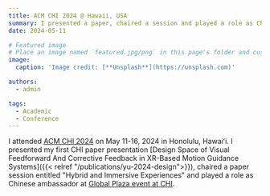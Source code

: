 ```yaml
---
title: ACM CHI 2024 @ Hawaii, USA
summary: I presented a paper, chaired a session and played a role as Chinese ambassador on ACM CHI 2024
date: 2024-05-11

# Featured image
# Place an image named `featured.jpg/png` in this page's folder and customize its options here.
image:
  caption: 'Image credit: [**Unsplash**](https://unsplash.com)'

authors:
  - admin

tags:
  - Academic
  - Conference
---
```

I attended [ACM CHI 2024](https://chi2024.acm.org/) on May 11-16, 2024 in Honolulu, Hawaiʻi. I presented my first CHI paper presentation [Design Space of Visual Feedforward And Corrective Feedback in XR-Based Motion Guidance Systems]({{< relref "/publications/yu-2024-design">}}), chaired a paper session entitled "Hybrid and Immersive Experiences" and played a role as Chinese ambassador at [Global Plaza event at CHI](https://chi2024.acm.org/2024/03/22/surfing-chi-2024-with-global-plaza-sessions/).